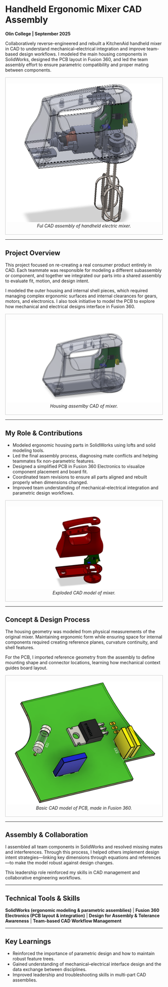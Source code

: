 # Handheld Ergonomic Mixer CAD Assembly

**Olin College | September 2025**

Collaboratively reverse-engineered and rebuilt a KitchenAid handheld mixer in CAD to understand mechanical–electrical integration and improve team-based design workflows. I modeled the main housing components in SolidWorks, designed the PCB layout in Fusion 360, and led the team assembly effort to ensure parametric compatibility and proper mating between components.


<div style="text-align:center; border:1px solid #ccc; padding:5px; margin:15px 0;">

![Mixer Full CAD Assembly](../images/mixer_front_pic.PNG)
<br><em>Ful CAD assembly of handheld electric mixer.</em>
</div>


---


## Project Overview
This project focused on re-creating a real consumer product entirely in CAD. Each teammate was responsible for modeling a different subassembly or component, and together we integrated our parts into a shared assembly to evaluate fit, motion, and design intent.

I modeled the outer housing and internal shell pieces, which required managing complex ergonomic surfaces and internal clearances for gears, motors, and electronics. I also took initiative to model the PCB to explore how mechanical and electrical designs interface in Fusion 360.

<div style="text-align:center; border:1px solid #ccc; padding:5px; margin:15px 0;">

![Mixer Housing Assembly](../images/mixer/housing-assembly.PNG)
<br><em>Housing assemlby CAD of mixer.</em>
</div>


---

## My Role & Contributions
- Modeled ergonomic housing parts in SolidWorks using lofts and solid modeling tools.
- Led the final assembly process, diagnosing mate conflicts and helping teammates fix non-parametric features.
- Designed a simplified PCB in Fusion 360 Electronics to visualize component placement and board fit.
- Coordinated team revisions to ensure all parts aligned and rebuilt properly when dimensions changed.
- Improved team understanding of mechanical–electrical integration and parametric design workflows.


<div style="text-align:center; border:1px solid #ccc; padding:5px; margin:15px 0;">

![Mixer Exploded View](../images/mixer/exploded-view.PNG)
<br><em>Exploded CAD model of mixer.</em>
</div>



---

## Concept & Design Process

The housing geometry was modeled from physical measurements of the original mixer. Maintaining ergonomic form while ensuring  space for internal components required creating reference planes, curvature continuity, and shell features.

For the PCB, I imported reference geometry from the assembly to define mounting shape and connector locations, learning how mechanical context guides board layout.

<div style="text-align:center; border:1px solid #ccc; padding:5px; margin:15px 0;">

![Mixer PCB CAD](../images/mixer/mixer-pcb-cad.PNG)
<br><em>Basic CAD model of PCB, made in Fusion 360.</em>
</div>


---

## Assembly & Collaboration

I assembled all team components in SolidWorks and resolved missing mates and interferences. Through this process, I helped others implement design intent strategies—linking key dimensions through equations and references—to make the model robust against design changes.

This leadership role reinforced my skills in CAD management and collaborative engineering workflows.

---

## Technical Tools & Skills
**SolidWorks (ergonomic modeling & parametric assemblies)** | **Fusion 360 Electronics (PCB layout & integration)** | **Design for Assembly & Tolerance Awareness** | **Team-based CAD Workflow Management**


---

## Key Learnings
- Reinforced the importance of parametric design and how to maintain robust feature trees.
- Gained understanding of mechanical–electrical interface design and the data exchange between disciplines.
- Improved leadership and troubleshooting skills in multi-part CAD assemblies.
